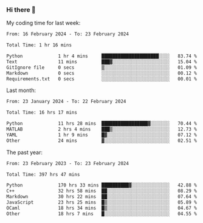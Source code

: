 ### Hi there 👋

My coding time for last week:

<!--START_SECTION:week-->

```txt
From: 16 February 2024 - To: 23 February 2024

Total Time: 1 hr 16 mins

Python             1 hr 4 mins     █████████████████████░░░░   83.74 %
Text               11 mins         ███▓░░░░░░░░░░░░░░░░░░░░░   15.04 %
GitIgnore file     0 secs          ▒░░░░░░░░░░░░░░░░░░░░░░░░   01.09 %
Markdown           0 secs          ░░░░░░░░░░░░░░░░░░░░░░░░░   00.12 %
Requirements.txt   0 secs          ░░░░░░░░░░░░░░░░░░░░░░░░░   00.01 %
```

<!--END_SECTION:week-->

Last month:

<!--START_SECTION:month-->

```txt
From: 23 January 2024 - To: 22 February 2024

Total Time: 16 hrs 17 mins

Python             11 hrs 28 mins  █████████████████▓░░░░░░░   70.44 %
MATLAB             2 hrs 4 mins    ███▒░░░░░░░░░░░░░░░░░░░░░   12.73 %
YAML               1 hr 9 mins     █▓░░░░░░░░░░░░░░░░░░░░░░░   07.12 %
Other              24 mins         ▓░░░░░░░░░░░░░░░░░░░░░░░░   02.51 %
```

<!--END_SECTION:month-->

The past year:

<!--START_SECTION:year-->

```txt
From: 23 February 2023 - To: 23 February 2024

Total Time: 397 hrs 47 mins

Python             170 hrs 33 mins ██████████▓░░░░░░░░░░░░░░   42.88 %
C++                32 hrs 58 mins  ██░░░░░░░░░░░░░░░░░░░░░░░   08.29 %
Markdown           30 hrs 22 mins  ██░░░░░░░░░░░░░░░░░░░░░░░   07.64 %
JavaScript         23 hrs 25 mins  █▒░░░░░░░░░░░░░░░░░░░░░░░   05.89 %
OCaml              18 hrs 34 mins  █▒░░░░░░░░░░░░░░░░░░░░░░░   04.67 %
Other              18 hrs 7 mins   █░░░░░░░░░░░░░░░░░░░░░░░░   04.55 %
```

<!--END_SECTION:year-->
